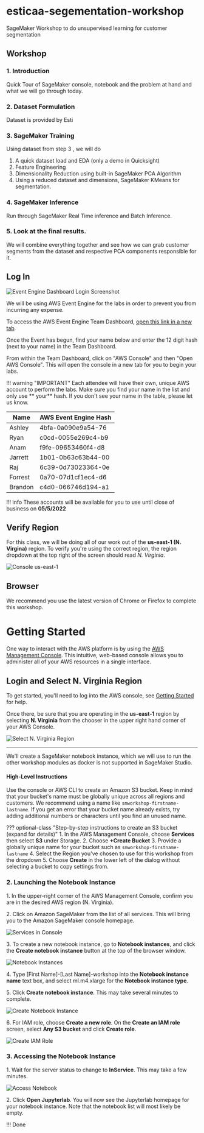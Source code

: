 # esticaa-segementation-workshop
SageMaker Workshop to do unsupervised learning for customer segmentation

## Workshop 

### 1. Introduction
Quick Tour of SageMaker console, notebook and the problem at hand and what we will go through today. 

### 2. Dataset Formulation
Dataset is provided by Esti

### 3. SageMaker Training 
Using dataset from step 3 , we will do 
1. A quick dataset load and EDA (only a demo in Quicksight)
2. Feature Engineering 
3. Dimensionality Reduction using built-in SageMaker PCA Algorithm 
4. Using a reduced dataset and dimensions, SageMaker KMeans for segmentation.

### 4. SageMaker Inference

Run through SageMaker Real Time inference and Batch Inference.

### 5. Look at the final results.

We will combine everything together and see how we can grab customer segments from the dataset and respective PCA components responsible for it.


## Log In

![Event Engine Dashboard Login Screenshot](img/ee-dashboard-login.jpg)

We will be using AWS Event Engine for the labs in order to prevent you from incurring any expense.

To access the AWS Event Engine Team Dashboard, [open this link in a new tab](https://dashboard.eventengine.run/).

Once the Event has begun, find your name below and enter the 12 digit hash (next to your name) in the Team Dashboard.

From within the Team Dashboard, click on "AWS Console" and then "Open AWS Console". This will open the console in a new tab for you to begin your labs.


!!! warning "IMPORTANT"
    Each attendee will have their own, unique AWS account to perform the labs. Make sure you find your name in the list and only use ** your** hash.  If you don't see your name in the table, please let us know.


| Name              | AWS Event Engine Hash |
| ----------------- | ---------------------- |
| Ashley | 4bfa-0a090e9a54-76 |
| Ryan | c0cd-0055e269c4-b9 |
| Anam | f9fe-09653460f4-d8 |
| Jarrett | 1b01-0b63c63b44-00 |
| Raj | 6c39-0d73023364-0e |
| Forrest | 0a70-07d1cf1ec4-d6 |
| Brandon | c4d0-066746d194-a1 |

!!! info
    These accounts will be available for you to use until close of business on **05/5/2022**

## Verify Region

For this class, we will be doing all of our work out of the **us-east-1 (N. Virgina)** region. To verify you're using the correct region, the region dropdown at the top right of the screen should read _N. Virginia_.

![Console us-east-1](img/region-selection.png)

## Browser

We recommend you use the latest version of Chrome or Firefox to complete this workshop.


# Getting Started

One way to interact with the AWS platform is by using the [AWS Management Console](https://aws.amazon.com/console/). This intuitive, web-based console allows you to administer all of your AWS resources in a single interface.

## Login and Select N. Virginia Region

To get started, you'll need to log into the AWS console, see [Getting Started](../login.md) for help.

Once there, be sure that you are operating in the **us-east-1** region by selecting **N. Virginia** from the chooser in the upper right hand corner of your AWS Console.

![Select N. Virginia Region](img/region-selection.png)

---

We'll create a SageMaker notebook instance, which we will use to run the other workshop modules as docker is not supported in SageMaker Studio.


#### High-Level Instructions

Use the console or AWS CLI to create an Amazon S3 bucket. Keep in mind that your bucket's name must be globally unique across all regions and customers. We recommend using a name like `smworkshop-firstname-lastname`. If you get an error that your bucket name already exists, try adding additional numbers or characters until you find an unused name.

??? optional-class "Step-by-step instructions to create an S3 bucket (expand for details)"
	1. In the AWS Management Console, choose **Services** then select **S3** under Storage.
	2. Choose **+Create Bucket**
	3. Provide a globally unique name for your bucket such as `smworkshop-firstname-lastname`
	4. Select the Region you've chosen to use for this workshop from the dropdown
	5. Choose **Create** in the lower left of the dialog without selecting a bucket to copy settings from.


<!--
### 2. Use CloudFormation to Set Up a SageMaker Role

1. Click on AWS CloudFormation from the list of all services. This will bring you to the AWS CloudFormation console homepage.

2. Click on **Create new stack**

3. Choose **Specify an Amazon S3 template URL**, paste the following URL and hit **Next**: ```https://ml-materials.s3.amazonaws.com/WorkshopResources/SagemakerRoleCF.template```

4. Name your stack ```AmazonSageMaker-ExecutionRole``` and choose **Next**

5. Leave options as they are and choose **Next**

6. Check the box next to **I acknowledge that AWS CloudFormation might create IAM resources.** and choose **Create**

7. Refresh the page after a few seconds to make sure that the **Status** reads ```CREATE_COMPLETE```

8. Click on the **Outputs** tab and make note of the ARN value that looks like ```arn:aws:iam::XXXX::role/AmazonSageMaker-ExecutionRole-SageMakerLab-XXXX```. You will need this value in the next step.
-->

### 2. Launching the Notebook Instance

1\. In the upper-right corner of the AWS Management Console, confirm you are in the desired AWS region (N. Virginia).

2\. Click on Amazon SageMaker from the list of all services.  This will bring you to the Amazon SageMaker console homepage.

![Services in Console](/img/Picture1.png)

3\. To create a new notebook instance, go to **Notebook instances**, and click the **Create notebook instance** button at the top of the browser window.

![Notebook Instances](/img/Picture2.png)

4\. Type [First Name]-[Last Name]-workshop into the **Notebook instance name** text box, and select ml.m4.xlarge for the **Notebook instance type**.


5\. Click **Create notebook instance**.  This may take several minutes to complete.

![Create Notebook Instance](/img/notebook-instance.png)

6\. For IAM role, choose **Create a new role**. On the **Create an IAM role** screen, select **Any S3 bucket** and click **Create role**.

![Create IAM Role](/img/CreateRole.jpg)



### 3. Accessing the Notebook Instance

1\. Wait for the server status to change to **InService**. This may take a few minutes.

![Access Notebook](/img/jupyterlab-open.png)

2\. Click **Open Jupyterlab**. You will now see the Jupyterlab homepage for your notebook instance. Note that the notebook list will most likely be empty.

!!! Done
